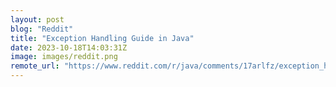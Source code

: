 ```yaml
---
layout: post
blog: "Reddit"
title: "Exception Handling Guide in Java"
date: 2023-10-18T14:03:31Z
image: images/reddit.png
remote_url: "https://www.reddit.com/r/java/comments/17arlfz/exception_handling_guide_in_java/"
---
```

